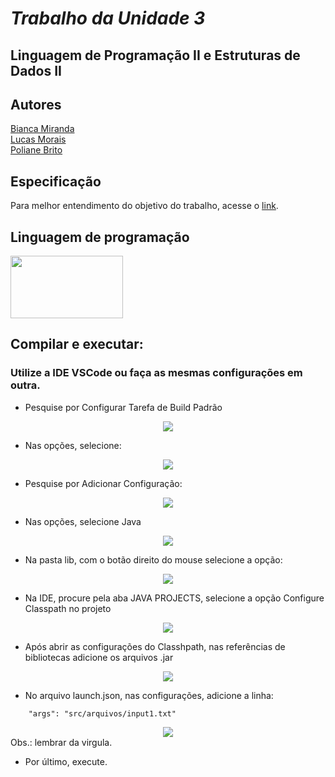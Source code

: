 # *Trabalho da Unidade 3*
## Linguagem de Programação II e Estruturas de Dados II
## Autores
[Bianca Miranda](https://github.com/Bianca-Mirtes)<br>
[Lucas Morais](https://github.com/lucas-morais27)<br>
[Poliane Brito](https://github.com/iampoliane)
<br>

## Especificação
Para melhor entendimento do objetivo do trabalho, acesse o [link](https://drive.google.com/file/d/1pZ0WzLBBl6FwaZVvyuCQpYy8izPQ3GnF/view?usp=sharing).
<br>

## Linguagem de programação
<img src="https://w7.pngwing.com/pngs/405/878/png-transparent-java-logo-java-runtime-environment-computer-icons-java-platform-standard-edition-java-miscellaneous-text-logo.png" width="180" height="100"/>

## Compilar e executar:

### Utilize a IDE VSCode ou faça as mesmas configurações em outra.

- Pesquise por Configurar Tarefa de Build Padrão
<div align="center">
<img src="https://user-images.githubusercontent.com/86920019/205187140-49f1f31e-c1ef-49fc-b678-65fb28f66d1e.png"/>
</div>

- Nas opções, selecione:
<div align="center">
<img src="https://user-images.githubusercontent.com/86920019/205187138-4236f895-847c-4d04-8581-faa9dfcdd02e.png"/>
</div>

- Pesquise por Adicionar Configuração:
<div align="center">
<img src="https://user-images.githubusercontent.com/86920019/205187137-8ff9b461-e24d-431b-97c6-3c3f3adac165.png"/>
</div>

- Nas opções, selecione Java
<div align="center">
<img src="https://user-images.githubusercontent.com/86920019/205187135-9af49e62-9534-4b8d-bde6-582f14f292cc.png"/>
</div>

- Na pasta lib, com o botão direito do mouse selecione a opção:
<div align="center">
<img src="https://user-images.githubusercontent.com/86920019/205187148-07dd61a1-f54d-4c36-b107-aa4b4d78a691.png"/>
</div>

- Na IDE, procure pela aba JAVA PROJECTS, selecione a opção Configure Classpath no projeto
<div align="center">
<img src="https://user-images.githubusercontent.com/86920019/205187147-9925d052-ff7a-4c35-bafd-b5f0aa777aa4.png"/>
</div>

- Após abrir as configurações do Classhpath, nas referências de bibliotecas adicione os arquivos .jar
<div align="center">
<img src="https://user-images.githubusercontent.com/86920019/205187143-2f9acc62-cfb0-4212-9921-865836f2d0a2.png"/>
</div>

- No arquivo launch.json, nas configurações, adicione a linha:
```
    "args": "src/arquivos/input1.txt"
```
<div align="center">
<img src="https://user-images.githubusercontent.com/86920019/205187141-85f7dbe9-90bb-44a9-a674-4baf82f36aec.png"/>
</div>
Obs.: lembrar da virgula.

- Por último, execute.